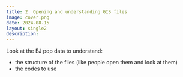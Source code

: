 ```yaml
---
title: 2. Opening and understanding GIS files
image: cover.png
date: 2024-08-15
layout: single2
description: 
---
```


Look at the EJ pop data to understand:
- the structure of the files (like people open them and look at them)
- the codes to use